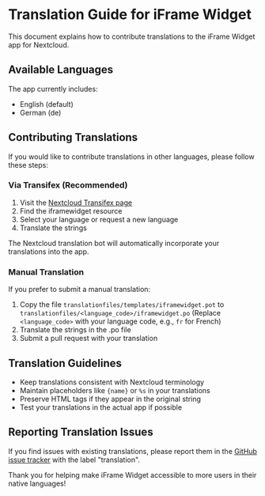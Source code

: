 # Translation Guide for iFrame Widget

This document explains how to contribute translations to the iFrame Widget app for Nextcloud.

## Available Languages

The app currently includes:
- English (default)
- German (de)

## Contributing Translations

If you would like to contribute translations in other languages, please follow these steps:

### Via Transifex (Recommended)

1. Visit the [Nextcloud Transifex page](https://www.transifex.com/nextcloud/nextcloud/)
2. Find the iframewidget resource
3. Select your language or request a new language
4. Translate the strings

The Nextcloud translation bot will automatically incorporate your translations into the app.

### Manual Translation

If you prefer to submit a manual translation:

1. Copy the file `translationfiles/templates/iframewidget.pot` to `translationfiles/<language_code>/iframewidget.po`
   (Replace `<language_code>` with your language code, e.g., `fr` for French)
2. Translate the strings in the .po file
3. Submit a pull request with your translation

## Translation Guidelines

- Keep translations consistent with Nextcloud terminology
- Maintain placeholders like `{name}` or `%s` in your translations
- Preserve HTML tags if they appear in the original string
- Test your translations in the actual app if possible

## Reporting Translation Issues

If you find issues with existing translations, please report them in the [GitHub issue tracker](https://github.com/IT-BAER/nc-iframewidget/issues) with the label "translation".

Thank you for helping make iFrame Widget accessible to more users in their native languages!

